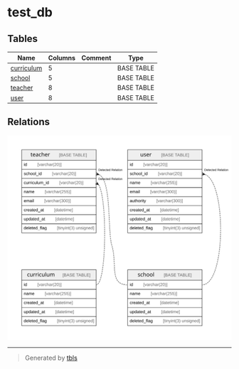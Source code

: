 # test_db

## Tables

| Name | Columns | Comment | Type |
| ---- | ------- | ------- | ---- |
| [curriculum](curriculum.md) | 5 |  | BASE TABLE |
| [school](school.md) | 5 |  | BASE TABLE |
| [teacher](teacher.md) | 8 |  | BASE TABLE |
| [user](user.md) | 8 |  | BASE TABLE |

## Relations

![er](schema.svg)

---

> Generated by [tbls](https://github.com/k1LoW/tbls)
